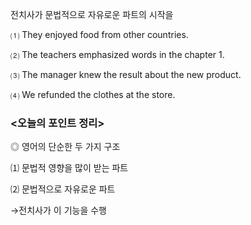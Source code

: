 전치사가 문법적으로 자유로운 파트의 시작을 

⑴ They enjoyed food	from 	 	other countries.

⑵ The teachers emphasized words 	in	 	the chapter 1.

⑶ The manager knew the result	about 	 	the new product.

⑷ We refunded the clothes	at 	 	the store.




### <오늘의 포인트 정리>
 
 ◎ 영어의 단순한 두 가지 구조
 
 
 ⑴ 문법적 영향을 많이 받는 파트
 
 
 ⑵ 문법적으로 자유로운 파트
 
 →전치사가 이 기능을 수행
